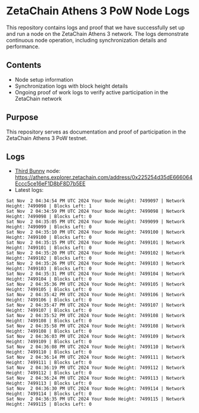 # ZetaChain Athens 3 PoW Node Logs
This repository contains logs and proof that we have successfully set up and run a node on the ZetaChain Athens 3 network. The logs demonstrate continuous node operation, including synchronization details and performance.

## Contents
- Node setup information
- Synchronization logs with block height details
- Ongoing proof of work logs to verify active participation in the ZetaChain network

## Purpose
This repository serves as documentation and proof of participation in the ZetaChain Athens 3 PoW testnet.

## Logs

- [Third Bunny](https://thirdbunny.xyz/) node: https://athens.explorer.zetachain.com/address/0x225254d35dE666064Eccc5ce16eF1D8bF8D7b5EE
- Latest logs:
```
Sat Nov  2 04:34:54 PM UTC 2024 Your Node Height: 7499097 | Network Height: 7499098 | Blocks Left: 1
Sat Nov  2 04:34:59 PM UTC 2024 Your Node Height: 7499098 | Network Height: 7499098 | Blocks Left: 0
Sat Nov  2 04:35:05 PM UTC 2024 Your Node Height: 7499099 | Network Height: 7499099 | Blocks Left: 0
Sat Nov  2 04:35:10 PM UTC 2024 Your Node Height: 7499100 | Network Height: 7499100 | Blocks Left: 0
Sat Nov  2 04:35:15 PM UTC 2024 Your Node Height: 7499101 | Network Height: 7499101 | Blocks Left: 0
Sat Nov  2 04:35:20 PM UTC 2024 Your Node Height: 7499102 | Network Height: 7499102 | Blocks Left: 0
Sat Nov  2 04:35:26 PM UTC 2024 Your Node Height: 7499103 | Network Height: 7499103 | Blocks Left: 0
Sat Nov  2 04:35:31 PM UTC 2024 Your Node Height: 7499104 | Network Height: 7499104 | Blocks Left: 0
Sat Nov  2 04:35:36 PM UTC 2024 Your Node Height: 7499105 | Network Height: 7499105 | Blocks Left: 0
Sat Nov  2 04:35:42 PM UTC 2024 Your Node Height: 7499106 | Network Height: 7499106 | Blocks Left: 0
Sat Nov  2 04:35:47 PM UTC 2024 Your Node Height: 7499107 | Network Height: 7499107 | Blocks Left: 0
Sat Nov  2 04:35:52 PM UTC 2024 Your Node Height: 7499108 | Network Height: 7499108 | Blocks Left: 0
Sat Nov  2 04:35:58 PM UTC 2024 Your Node Height: 7499108 | Network Height: 7499108 | Blocks Left: 0
Sat Nov  2 04:36:03 PM UTC 2024 Your Node Height: 7499109 | Network Height: 7499109 | Blocks Left: 0
Sat Nov  2 04:36:08 PM UTC 2024 Your Node Height: 7499110 | Network Height: 7499110 | Blocks Left: 0
Sat Nov  2 04:36:14 PM UTC 2024 Your Node Height: 7499111 | Network Height: 7499111 | Blocks Left: 0
Sat Nov  2 04:36:19 PM UTC 2024 Your Node Height: 7499112 | Network Height: 7499112 | Blocks Left: 0
Sat Nov  2 04:36:24 PM UTC 2024 Your Node Height: 7499113 | Network Height: 7499113 | Blocks Left: 0
Sat Nov  2 04:36:30 PM UTC 2024 Your Node Height: 7499114 | Network Height: 7499114 | Blocks Left: 0
Sat Nov  2 04:36:35 PM UTC 2024 Your Node Height: 7499115 | Network Height: 7499115 | Blocks Left: 0
```
